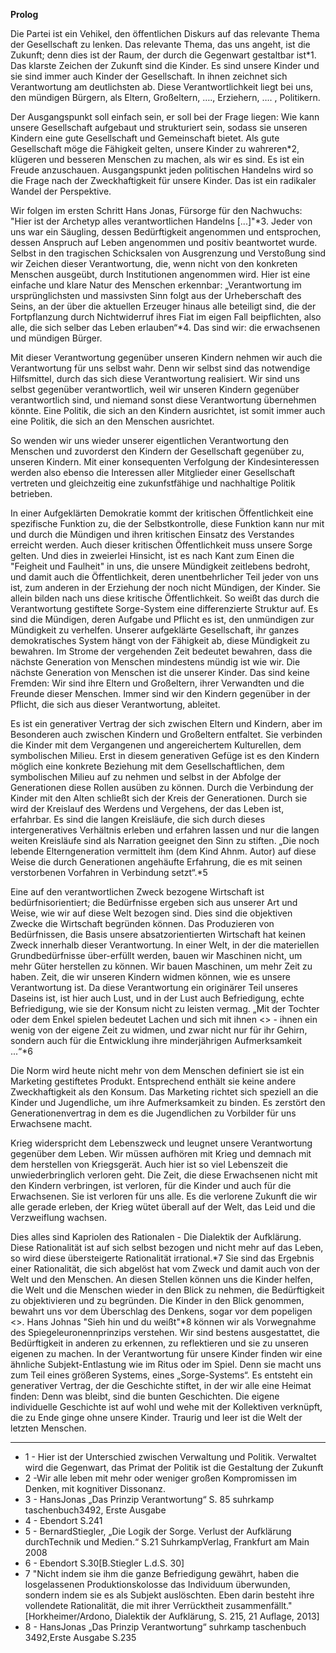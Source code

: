 **Prolog**

Die Partei ist ein Vehikel, den öffentlichen Diskurs auf das relevante
Thema der Gesellschaft zu lenken. Das relevante Thema, das uns angeht,
ist die Zukunft; denn dies ist der Raum, der durch die Gegenwart
gestaltbar ist\*1. Das klarste Zeichen der Zukunft sind die Kinder. Es
sind unsere Kinder und sie sind immer auch Kinder der Gesellschaft. In
ihnen zeichnet sich Verantwortung am deutlichsten ab. Diese
Verantwortlichkeit liegt bei uns, den mündigen Bürgern, als Eltern,
Großeltern, …., Erziehern, …. , Politikern.

Der Ausgangspunkt soll einfach sein, er soll bei der Frage liegen: Wie
kann unsere Gesellschaft aufgebaut und strukturiert sein, sodass sie
unseren Kindern eine gute Gesellschaft und Gemeinschaft bietet. Als gute
Gesellschaft möge die Fähigkeit gelten, unsere Kinder zu wahreren\*2,
klügeren und besseren Menschen zu machen, als wir es sind. Es ist ein
Freude anzuschauen. Ausgangspunkt jeden politischen Handelns wird so die
Frage nach der Zweckhaftigkeit für unsere Kinder. Das ist ein radikaler
Wandel der Perspektive.

Wir folgen im ersten Schritt Hans Jonas, Fürsorge für den Nachwuchs:
"Hier ist der Archetyp alles verantwortlichen Handelns \[...\]"\*3.
Jeder von uns war ein Säugling, dessen Bedürftigkeit angenommen und
entsprochen, dessen Anspruch auf Leben angenommen und positiv
beantwortet wurde. Selbst in den tragischen Schicksalen von Ausgrenzung
und Verstoßung sind wir Zeichen dieser Verantwortung, die, wenn nicht
von den konkreten Menschen ausgeübt, durch Institutionen angenommen
wird. Hier ist eine einfache und klare Natur des Menschen erkennbar:
„Verantwortung im ursprünglichsten und massivsten Sinn folgt aus der
Urheberschaft des Seins, an der über die aktuellen Erzeuger hinaus alle
beteiligt sind, die der Fortpflanzung durch Nichtwiderruf ihres Fiat im
eigen Fall beipflichten, also alle, die sich selber das Leben
erlauben“\*4. Das sind wir: die erwachsenen und mündigen Bürger.

Mit dieser Verantwortung gegenüber unseren Kindern nehmen wir auch die
Verantwortung für uns selbst wahr. Denn wir selbst sind das notwendige
Hilfsmittel, durch das sich diese Verantwortung realisiert. Wir sind uns
selbst gegenüber verantwortlich, weil wir unseren Kindern gegenüber
verantwortlich sind, und niemand sonst diese Verantwortung übernehmen
könnte. Eine Politik, die sich an den Kindern ausrichtet, ist somit
immer auch eine Politik, die sich an den Menschen ausrichtet.

So wenden wir uns wieder unserer eigentlichen Verantwortung den Menschen
und zuvorderst den Kindern der Gesellschaft gegenüber zu, unseren
Kindern. Mit einer konsequenten Verfolgung der Kindesinteressen werden
also ebenso die Interessen aller Mitglieder einer Gesellschaft vertreten
und gleichzeitig eine zukunfstfähige und nachhaltige Politik betrieben.

In einer Aufgeklärten Demokratie kommt der kritischen Öffentlichkeit
eine spezifische Funktion zu, die der Selbstkontrolle, diese Funktion
kann nur mit und durch die Mündigen und ihren kritischen Einsatz des
Verstandes erreicht werden. Auch dieser kritischen Öffentlichkeit muss
unsere Sorge gelten. Und dies in zweierlei Hinsicht, ist es nach Kant
zum Einen die "Feigheit und Faulheit" in uns, die unsere Mündigkeit
zeitlebens bedroht, und damit auch die Öffentlichkeit, deren
unentbehrlicher Teil jeder von uns ist, zum anderen in der Erziehung der
noch nicht Mündigen, der Kinder. Sie allein bilden nach uns diese
kritische Öffentlichkeit. So weißt das durch die Verantwortung
gestiftete Sorge-System eine differenzierte Struktur auf. Es sind die
Mündigen, deren Aufgabe und Pflicht es ist, den unmündigen zur
Mündigkeit zu verhelfen. Unserer aufgeklärte Gesellschaft, ihr ganzes
demokratisches System hängt von der Fähigkeit ab, diese Mündigkeit zu
bewahren. Im Strome der vergehenden Zeit bedeutet bewahren, dass die
nächste Generation von Menschen mindestens mündig ist wie wir. Die
nächste Generation von Menschen ist die unserer Kinder. Das sind keine
Fremden: Wir sind ihre Eltern und Großeltern, ihrer Verwandten und die
Freunde dieser Menschen. Immer sind wir den Kindern gegenüber in der
Pflicht, die sich aus dieser Verantwortung, ableitet.

Es ist ein generativer Vertrag der sich zwischen Eltern und Kindern,
aber im Besonderen auch zwischen Kindern und Großeltern entfaltet. Sie
verbinden die Kinder mit dem Vergangenen und angereichertem Kulturellen,
dem symbolischen Milieu. Erst in diesem generativen Gefüge ist es den
Kindern möglich eine konkrete Beziehung mit dem Gesellschaftlichen, dem
symbolischen Milieu auf zu nehmen und selbst in der Abfolge der
Generationen diese Rollen ausüben zu können. Durch die Verbindung der
Kinder mit den Alten schließt sich der Kreis der Generationen. Durch sie
wird der Kreislauf des Werdens und Vergehens, der das Leben ist,
erfahrbar. Es sind die langen Kreisläufe, die sich durch dieses
intergeneratives Verhältnis erleben und erfahren lassen und nur die
langen weiten Kreisläufe sind als Narration geeignet den Sinn zu
stiften. „Die noch lebende Elterngeneration vermittelt ihm (dem Kind
Ahnm. Autor) auf diese Weise die durch Generationen angehäufte
Erfahrung, die es mit seinen verstorbenen Vorfahren in Verbindung
setzt“.\*5

Eine auf den verantwortlichen Zweck bezogene Wirtschaft ist
bedürfnisorientiert; die Bedürfnisse ergeben sich aus unserer Art und
Weise, wie wir auf diese Welt bezogen sind. Dies sind die objektiven
Zwecke die Wirtschaft begründen können. Das Produzieren von
Bedürfnissen, die Basis unsere absatzorientierten Wirtschaft hat keinen
Zweck innerhalb dieser Verantwortung. In einer Welt, in der die
materiellen Grundbedürfnisse über-erfüllt werden, bauen wir Maschinen
nicht, um mehr Güter herstellen zu können. Wir bauen Maschinen, um mehr
Zeit zu haben. Zeit, die wir unseren Kindern widmen können, wie es
unsere Verantwortung ist. Da diese Verantwortung ein originärer Teil
unseres Daseins ist, ist hier auch Lust, und in der Lust auch
Befriedigung, echte Befriedigung, wie sie der Konsum nicht zu leisten
vermag. „Mit der Tochter oder dem Enkel spielen bedeutet Lachen und sich
mit ihnen &lt;<die Zeit zu vertreiben>&gt; - ihnen ein wenig von der
eigene Zeit zu widmen, und zwar nicht nur für ihr Gehirn, sondern auch
für die Entwicklung ihre minderjährigen Aufmerksamkeit ...“\*6

Die Norm wird heute nicht mehr von dem Menschen definiert sie ist ein
Marketing gestiftetes Produkt. Entsprechend enthält sie keine andere
Zweckhaftigkeit als den Konsum. Das Marketing richtet sich speziell an
die Kinder und Jugendliche, um ihre Aufmerksamkeit zu binden. Es
zerstört den Generationenvertrag in dem es die Jugendlichen zu Vorbilder
für uns Erwachsene macht.

Krieg widerspricht dem Lebenszweck und leugnet unsere Verantwortung
gegenüber dem Leben. Wir müssen aufhören mit Krieg und demnach mit dem
herstellen von Kriegsgerät. Auch hier ist so viel Lebenszeit die
unwiederbringlich verloren geht. Die Zeit, die diese Erwachsenen nicht
mit den Kindern verbringen, ist verloren, für die Kinder und auch für
die Erwachsenen. Sie ist verloren für uns alle. Es die verlorene Zukunft
die wir alle gerade erleben, der Krieg wütet überall auf der Welt, das
Leid und die Verzweiflung wachsen.

Dies alles sind Kapriolen des Rationalen - Die Dialektik der Aufklärung.
Diese Rationalität ist auf sich selbst bezogen und nicht mehr auf das
Leben, so wird diese übersteigerte Rationalität irrational.\*7 Sie sind
das Ergebnis einer Rationalität, die sich abgelöst hat vom Zweck und
damit auch von der Welt und den Menschen. An diesen Stellen können uns
die Kinder helfen, die Welt und die Menschen wieder in den Blick zu
nehmen, die Bedürftigkeit zu objektivieren und zu begründen. Die Kinder
in den Blick genommen, bewahrt uns vor dem Überschlag des Denkens, sogar
vor dem popeligen &lt;<eigenen Vorteil>&gt;. Hans Johnas "Sieh hin und
du weißt"\*8 können wir als Vorwegnahme des Spiegeleuronennprinzips
verstehen. Wir sind bestens ausgestattet, die Bedürftigkeit in anderen
zu erkennen, zu reflektieren und sie zu unseren eigenen zu machen. In
der Verantwortung für unsere Kinder finden wir eine ähnliche
Subjekt-Entlastung wie im Ritus oder im Spiel. Denn sie macht uns zum
Teil eines größeren Systems, eines „Sorge-Systems“. Es entsteht ein
generativer Vertrag, der die Geschichte stiftet, in der wir alle eine
Heimat finden: Denn was bleibt, sind die bunten Geschichten. Die eigene
individuelle Geschichte ist auf wohl und wehe mit der Kollektiven
verknüpft, die zu Ende ginge ohne unsere Kinder. Traurig und leer ist
die Welt der letzten Menschen.

------------------------------------------------------------------------

-   1 - Hier ist der Unterschied zwischen Verwaltung und Politik.
    Verwaltet wird die Gegenwart, das Primat der Politik ist die
    Gestaltung der Zukunft
-   2 -Wir alle leben mit mehr oder weniger großen Kompromissen im
    Denken, mit kognitiver Dissonanz.
-   3 - HansJonas „Das Prinzip Verantwortung“ S. 85 suhrkamp
    taschenbuch3492, Erste Ausgabe
-   4 - Ebendort S.241
-   5 - BernardStiegler, „Die Logik der Sorge. Verlust der Aufklärung
    durchTechnik und Medien.“ S.21 SuhrkampVerlag, Frankfurt am Main
    2008
-   6 - Ebendort S.30\[B.Stiegler L.d.S. 30\]
-   7 "Nicht indem sie ihm die ganze Befriedigung gewährt, haben die
    losgelassenen Produktionskolosse das Individuum überwunden, sondern
    indem sie es als Subjekt auslöschten. Eben darin besteht ihre
    vollendete Rationalität, die mit ihrer Verrücktheit zusammenfällt."
    \[Horkheimer/Ardono, Dialektik der Aufklärung, S. 215, 21 Auflage,
    2013\]
-   8 - HansJonas „Das Prinzip Verantwortung“ suhrkamp taschenbuch
    3492,Erste Ausgabe S.235
